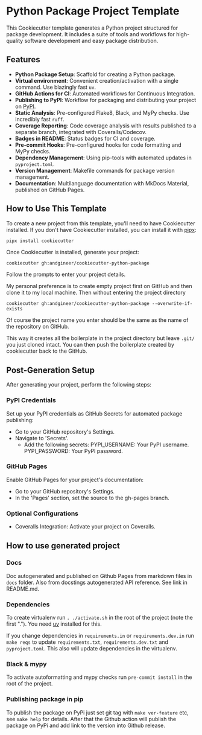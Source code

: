 # Python Package Project Template

This Cookiecutter template generates a Python project structured for package development. It includes a suite of tools and workflows for high-quality software development and easy package distribution.

## Features

- **Python Package Setup**: Scaffold for creating a Python package.
- **Virtual environment**: Convenient creation/activation with a single command. Use blazingly fast `uv`.
- **GitHub Actions for CI**: Automated workflows for Continuous Integration.
- **Publishing to PyPI**: Workflow for packaging and distributing your project on [PyPI](https://pypi.org/).
- **Static Analysis**: Pre-configured Flake8, Black, and MyPy checks. Use incredibly fast `ruff`.
- **Coverage Reporting**: Code coverage analysis with results published to a separate branch, integrated with Coveralls/Codecov.
- **Badges in README**: Status badges for CI and coverage.
- **Pre-commit Hooks**: Pre-configured hooks for code formatting and MyPy checks.
- **Dependency Management**: Using pip-tools with automated updates in `pyproject.toml`.
- **Version Management**: Makefile commands for package version management.
- **Documentation**: Multilanguage documentation with MkDocs Material, published on GitHub Pages.

## How to Use This Template

To create a new project from this template, you'll need to have Cookiecutter installed. 
If you don't have Cookiecutter installed, you can install it with 
[pipx](https://pipx.pypa.io/latest/installation/):

```bash
pipx install cookiecutter
```

Once Cookiecutter is installed, generate your project:

    cookiecutter gh:andgineer/cookiecutter-python-package

Follow the prompts to enter your project details.

My personal preference is to create empty project first on GitHub and then clone it to my local machine.
Then without entering the project directory

    cookiecutter gh:andgineer/cookiecutter-python-package --overwrite-if-exists

Of course the project name you enter should be the same as the name of the repository on GitHub.

This way it creates all the boilerplate in the project directory but leave `.git/` you just cloned intact.
You can then push the boilerplate created by cookiecutter back to the GitHub.

## Post-Generation Setup
After generating your project, perform the following steps:

### PyPI Credentials
Set up your PyPI credentials as GitHub Secrets for automated package publishing:

- Go to your GitHub repository's Settings.
- Navigate to 'Secrets'.
  - Add the following secrets:
      PYPI_USERNAME: Your PyPI username.
      PYPI_PASSWORD: Your PyPI password.

###  GitHub Pages
Enable GitHub Pages for your project's documentation:

- Go to your GitHub repository's Settings.
- In the 'Pages' section, set the source to the gh-pages branch.

### Optional Configurations
- Coveralls Integration: Activate your project on Coveralls.

## How to use generated project

### Docs
Doc autogenerated and published on Github Pages from markdown files in `docs` folder.
Also from docstings autogenerated API reference.
See link in README.md.

### Dependencies
To create virtualenv run `. ./activate.sh` in the root of the project (note the first ".").
You need [uv](https://pypi.org/project/uv/) installed for this.

If you change dependencies in `requirements.in` or `requirements.dev.in` run `make reqs` to update 
`requirements.txt`, `requirements.dev.txt` and `pyproject.toml`. 
This also will update dependencies in the virtualenv.

### Black & mypy
To activate autoformatting and mypy checks run `pre-commit install` in the root of the project.

### Publishing package in pip
To publish the package on PyPi just set git tag with `make ver-feature` etc, 
see `make help` for details. After that the Github action will publish the package on PyPi 
and add link to the version into Github release.
